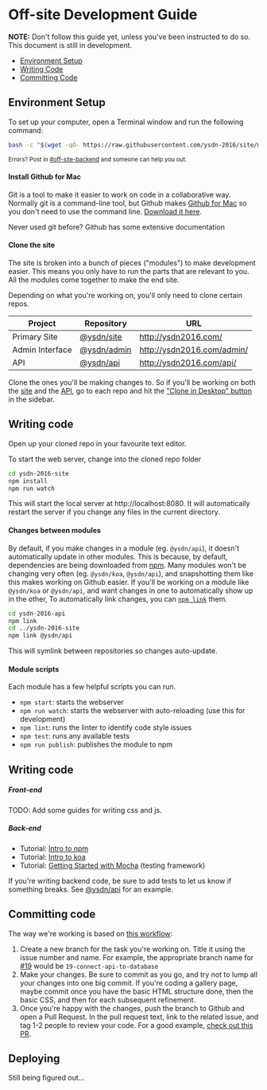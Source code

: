 # Off-site Development Guide

**NOTE:** Don't follow this guide yet, unless you've been instructed to do so. This document is still in development.

* [Environment Setup](#environment-setup)
* [Writing Code](#writing-code)
* [Committing Code](#committing-code)

## Environment Setup

To set up your computer, open a Terminal window and run the following command:

```bash
bash -c "$(wget -qO- https://raw.githubusercontent.com/ysdn-2016/site/master/bin/bootstrap)"
```

<sup>Errors? Post in [#off-site-backend](https://ysdn-2016.slack.com/messages/off-site-backend/) and someone can help you out.</sup>

#### Install Github for Mac

Git is a tool to make it easier to work on code in a collaborative way. Normally git is a command-line tool, but Github makes [Github for Mac](https://desktop.github.com/) so you don't need to use the command line. [Download it here](https://desktop.github.com/).

Never used git before? Github has some extensive documentation

#### Clone the site

The site is broken into a bunch of pieces ("modules") to make development easier. This means you only have to run the parts that are relevant to you. All the modules come together to make the end site.

Depending on what you're working on, you'll only need to clone certain repos.

Project                 | Repository                                        | URL
----------------------- | ------------------------------------------------- | -----
Primary Site            | [@ysdn/site](https://github.com/ysdn-2016/site)   | http://ysdn2016.com/
Admin Interface         | [@ysdn/admin](https://github.com/ysdn-2016/admin) | http://ysdn2016.com/admin/
API                     | [@ysdn/api](https://github.com/ysdn-2016/api)     | http://ysdn2016.com/api/

Clone the ones you'll be making changes to. So if you'll be working on both the [site](https://github.com/ysdn-2016/site) and the [API](https://github.com/ysdn-2016/api), go to each repo and hit the ["Clone in Desktop" button](https://github-images.s3.amazonaws.com/enterprise/11.10.340/user/assets/images/help/repository/clone_in_mac.jpg) in the sidebar.

## Writing code

Open up your cloned repo in your favourite text editor.

To start the web server, change into the cloned repo folder

```bash
cd ysdn-2016-site
npm install
npm run watch
```

This will start the local server at http://localhost:8080. It will automatically restart the server if you change any files in the current directory.

#### Changes between modules

By default, if you make changes in a module (eg. `@ysdn/api`), it doesn't automatically update in other modules. This is because, by default, dependencies are being downloaded from [npm](http://npmjs.com). Many modules won't be changing very often (eg. `@ysdn/koa`, `@ysdn/api`), and snapshotting them like this makes working on Github easier.
If you'll be working on a module like `@ysdn/koa` or `@ysdn/api`, and want changes in one to automatically show up in the other,  To automatically link changes, you can [`npm link`](https://docs.npmjs.com/cli/link) them.

```bash
cd ysdn-2016-api
npm link
cd ../ysdn-2016-site
npm link @ysdn/api
```

This will symlink between repositories so changes auto-update.

#### Module scripts

Each module has a few helpful scripts you can run.

* `npm start`: starts the webserver
* `npm run watch`: starts the webserver with auto-reloading (use this for development)
* `npm lint`: runs the linter to identify code style issues
* `npm test`: runs any available tests
* `npm run publish`: publishes the module to npm

## Writing code


##### Front-end

TODO: Add some guides for writing css and js.

##### Back-end

* Tutorial: [Intro to npm](https://www.youtube.com/watch?v=_O-ETvNqHI4)
* Tutorial: [Intro to koa](https://www.youtube.com/watch?v=Div1km7DQrI)
* Tutorial: [Getting Started with Mocha](http://mochajs.org/#getting-started) (testing framework)

If you're writing backend code, be sure to add tests to let us know if something breaks. See [@ysdn/api](https://github.com/ysdn-2016/api) for an example.

## Committing code

The way we're working is based on [this workflow](https://guides.github.com/introduction/flow/):

1. Create a new branch for the task you're working on. Title it using the issue number and name. For example, the appropriate branch name for [#19](https://github.com/ysdn-2016/tasks/issues/19) would be `19-connect-api-to-database`
2. Make your changes. Be sure to commit as you go, and try not to lump all your changes into one big commit. If you're coding a gallery page, maybe commit once you have the basic HTML structure done, then the basic CSS, and then for each subsequent refinement.
3. Once you're happy with the changes, push the branch to Github and open a Pull Request. In the pull request text, link to the related issue, and tag 1-2 people to review your code. For a good example, [check out this PR](https://github.com/ysdn-2016/api/pull/1).

## Deploying

Still being figured out...

